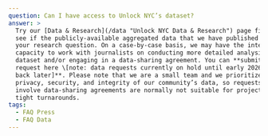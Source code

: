 ```yaml
---
question: Can I have access to Unlock NYC’s dataset?
answer: >
  Try our [Data & Research](/data "Unlock NYC Data & Research") page first to
  see if the publicly-available aggregated data that we have published answers
  your research question. On a case-by-case basis, we may have the interest and
  capacity to work with journalists on conducting more detailed analysis of our
  dataset and/or engaging in a data-sharing agreement. You can **submit a data
  request here \[note: data requests currently on hold until early 2026 – check
  back later]**. Please note that we are a small team and we prioritize the
  privacy, security, and integrity of our community’s data, so requests that
  involve data-sharing agreements are normally not suitable for projects with
  tight turnarounds.
tags:
  - FAQ Press
  - FAQ Data
---
```



